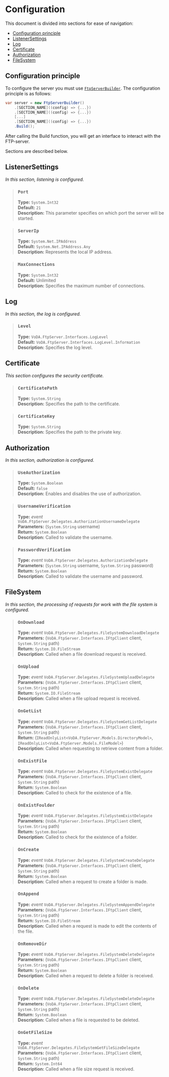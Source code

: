 
# Configuration

This document is divided into sections for ease of navigation:

- [Configuration principle](#configuration-principle)
- [ListenerSettings](#listenersettings)
- [Log](#log)
- [Certificate](#certificate)
- [Authorization](#authorization)
- [FileSystem](#filesystem)

## Configuration principle

To configure the server you must use [```FtpServerBuilder```](https://github.com/VoDACode/VoDA.FtpServer/blob/master/VoDA.FtpServer/FtpServerBuilder.cs). The configuration principle is as follows:

```c#
var server = new FtpServerBuilder()
    .[SECTION_NAME]((config) => {...})
    .[SECTION_NAME]((config) => {...})
    [...]
    .[SECTION_NAME]((config) => {...})
    .Build();
```

After calling the Build function, you will get an interface to interact with the FTP-server.

Sections are described below.

## **ListenerSettings**

*In this section, listening is configured.*

> ### ```Port```
>
>**Type:** ```System.Int32```\
>**Default:** ```21``` \
>**Description:** This parameter specifies on which port the server will be started.

> ### ```ServerIp```
>
>**Type:** ```System.Net.IPAddress```\
>**Default:** ```System.Net.IPAddress.Any``` \
>**Description:** Represents the local IP address.

> ### ```MaxConnections```
>
>**Type:** ```System.Int32```\
>**Default:** Unlimited \
>**Description:** Specifies the maximum number of connections.

## **Log**

*In this section, the log is configured.*

> ### ```Level```
>
>**Type:** ```VoDA.FtpServer.Interfaces.LogLevel```\
>**Default:** ```VoDA.FtpServer.Interfaces.LogLevel.Information``` \
>**Description:** Specifies the log level.

## **Certificate**

*This section configures the security certificate.*

> ### ```CertificatePath```
>
>**Type:** ```System.String```\
>**Description:** Specifies the path to the certificate.

> ### ```CertificateKey```
>
>**Type:** ```System.String```\
>**Description:** Specifies the path to the private key.

## **Authorization**

*In this section, authorization is configured.*

> ### ```UseAuthorization```
>
>**Type:** ```System.Boolean```\
>**Default:** ```false``` \
>**Description:** Enables and disables the use of authorization.

> ### ```UsernameVerification```
>
>**Type:** *event* ```VoDA.FtpServer.Delegates.AuthorizationUsernameDelegate```\
>**Parameters:** (```System.String``` username)\
>**Return:** ```System.Boolean```\
>**Description:** Called to validate the username.

> ### ```PasswordVerification```
>
>**Type:** *event* ```VoDA.FtpServer.Delegates.AuthorizationDelegate```\
>**Parameters:** (```System.String``` username, ```System.String``` password)\
>**Return:** ```System.Boolean```\
>**Description:** Called to validate the username and password.

## **FileSystem**

*In this section, the processing of requests for work with the file system is configured.*

> ### ```OnDownload```
>
>**Type:** *event* ```VoDA.FtpServer.Delegates.FileSystemDownloadDelegate```\
>**Parameters:** (```VoDA.FtpServer.Interfaces.IFtpClient``` client, ```System.String``` path)\
>**Return:** ```System.IO.FileStream```\
>**Description:** Called when a file download request is received.

> ### ```OnUpload```
>
>**Type:** *event* ```VoDA.FtpServer.Delegates.FileSystemUploadDelegate```\
>**Parameters:** (```VoDA.FtpServer.Interfaces.IFtpClient``` client, ```System.String``` path)\
>**Return:** ```System.IO.FileStream```\
>**Description:** Called when a file upload request is received.

> ### ```OnGetList```
>
>**Type:** *event* ```VoDA.FtpServer.Delegates.FileSystemGetListDelegate```\
>**Parameters:** (```VoDA.FtpServer.Interfaces.IFtpClient``` client, ```System.String``` path)\
>**Return:** (```IReadOnlyList<VoDA.FtpServer.Models.DirectoryModel>```, ```IReadOnlyList<VoDA.FtpServer.Models.FileModel>```)\
>**Description:** Called when requesting to retrieve content from a folder.

> ### ```OnExistFile```
>
>**Type:** *event* ```VoDA.FtpServer.Delegates.FileSystemExistDelegate```\
>**Parameters:** (```VoDA.FtpServer.Interfaces.IFtpClient``` client, ```System.String``` path)\
>**Return:** ```System.Boolean```\
>**Description:** Called to check for the existence of a file.

> ### ```OnExistFoulder```
>
>**Type:** *event* ```VoDA.FtpServer.Delegates.FileSystemExistDelegate```\
>**Parameters:** (```VoDA.FtpServer.Interfaces.IFtpClient``` client, ```System.String``` path)\
>**Return:** ```System.Boolean```\
>**Description:** Called to check for the existence of a folder.

> ### ```OnCreate```
>
>**Type:** *event* ```VoDA.FtpServer.Delegates.FileSystemCreateDelegate```\
>**Parameters:** (```VoDA.FtpServer.Interfaces.IFtpClient``` client, ```System.String``` path)\
>**Return:** ```System.Boolean```\
>**Description:** Called when a request to create a folder is made.

> ### ```OnAppend```
>
>**Type:** *event* ```VoDA.FtpServer.Delegates.FileSystemAppendDelegate```\
>**Parameters:** (```VoDA.FtpServer.Interfaces.IFtpClient``` client, ```System.String``` path)\
>**Return:** ```System.IO.FileStream```\
>**Description:** Called when a request is made to edit the contents of the file.

> ### ```OnRemoveDir```
>
>**Type:** *event* ```VoDA.FtpServer.Delegates.FileSystemDeleteDelegate```\
>**Parameters:** (```VoDA.FtpServer.Interfaces.IFtpClient``` client, ```System.String``` path)\
>**Return:** ```System.Boolean```\
>**Description:** Called when a request to delete a folder is received.

> ### ```OnDelete```
>
>**Type:** *event* ```VoDA.FtpServer.Delegates.FileSystemDeleteDelegate```\
>**Parameters:** (```VoDA.FtpServer.Interfaces.IFtpClient``` client, ```System.String``` path)\
>**Return:** ```System.Boolean```\
>**Description:** Called when a file is requested to be deleted.

> ### ```OnGetFileSize```
>
>**Type:** *event* ```VoDA.FtpServer.Delegates.FileSystemGetFileSizeDelegate```\
>**Parameters:** (```VoDA.FtpServer.Interfaces.IFtpClient``` client, ```System.String``` path)\
>**Return:** ```System.Int64```\
>**Description:** Called when a file size request is received.
